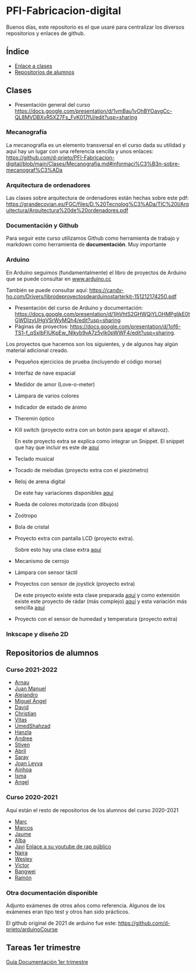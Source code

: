 # PFI-Fabricacion-digital

Buenos días, este repositorio es el que usaré para centralizar los diversos repositorios y enlaces de github. 

## Índice

* [Enlace a clases](#clases)
* [Repositorios de alumnos](#repositorios-de-alumnos)

## Clases

* Presentación general del curso https://docs.google.com/presentation/d/1vmBau1vOhBYOavgCc-QL8MVDBXvR5XZ7Fs_FvK017fU/edit?usp=sharing

### Mecanografía

La mecanografía es un elemento transversal en el curso dada su utilidad y aquí hay un lugar con una referencia sencilla y unos enlaces: https://github.com/d-prieto/PFI-Fabricacion-digital/blob/main/Clases/Mecanografia.md#informaci%C3%B3n-sobre-mecanograf%C3%ADa

### Arquitectura de ordenadores

Las clases sobre arquitectura de ordenadores están hechas sobre este pdf: https://grandecovian.es/FGC/files/D.%20Tecnolog%C3%ADa/TIC%20I/Arquitectura/Arquitectura%20de%20ordenadores.pdf

### Documentación y Github 

Para seguir este curso utilizamos Github como herramienta de trabajo y markdown como herramienta de **documentación**. Muy importante

### Arduino 

En Arduino seguimos (fundamentalmente) el libro de proyectos de Arduino que se puede consultar en www.arduino.cc

También se puede consultar aquí: 
https://candy-ho.com/Drivers/librodeproyectosdearduinostarterkit-151212174250.pdf


* Presentación del curso de Arduino y documentación: https://docs.google.com/presentation/d/1jhVhtS2GHWQiYLOHMPgljkE0tGWDIzyUHgVSrWyMQh4/edit?usp=sharing
* Páginas de proyectos: https://docs.google.com/presentation/d/1of6-TS1-f_qSxIbFIUKpEw_Nlkyb9vA7z5vIk0pWWF4/edit?usp=sharing.

Los proyectos que hacemos son los siguientes, y de algunos hay algún material adicional creado. 

* Pequeños ejercicios de prueba (incluyendo el código morse)
* Interfaz de nave espacial
* Medidor de amor (Love-o-meter)
* Lámpara de varios colores
* Indicador de estado de ánimo
* Theremin óptico
* Kill switch (proyecto extra con un botón para apagar el altavoz). 

  En este proyecto extra se explica como integrar un Snippet. El snippet que hay que incluir es este de [aquí](https://github.com/d-prieto/PFI-Fabricacion-digital/blob/main/Clases/arduino/Snippet%20kill%20switch.cpp)
* Teclado musical
* Tocado de melodías (proyecto extra con el piezómetro)
* Reloj de arena digital
      
   De este hay variaciones disponibles [aquí](https://github.com/d-prieto/PFI-Fabricacion-digital/blob/main/Clases/arduino/Variaci%C3%B3n%20Reloj%20Digital.md#variantes-de-contador)
* Rueda de colores motorizada (con dibujos)
* Zoótropo
* Bola de cristal
* Proyecto extra con pantalla LCD (proyecto extra).

  Sobre esto hay una clase extra [aquí](https://github.com/d-prieto/PFI-Fabricacion-digital/blob/main/Clases/arduino/Clase%20extra%20lcd.md#variaciones-y-enlaces-con-la-pantalla-lcd)
  
* Mecanismo de cerrojo
* Lámpara con sensor táctil
* Proyectos con sensor de joystick (proyecto extra)
      
  De este proyecto existe esta clase preparada [aquí](https://github.com/d-prieto/PFI-Fabricacion-digital/blob/main/Clases/arduino/Clase%20joystick.md) y como extensión existe este proyecto de rádar (más complejo) [aquí](https://github.com/d-prieto/PFI-Fabricacion-digital/blob/main/Clases/arduino/Clase%20joystick.md#m%C3%B3dulo-de-joystick-con-bot%C3%B3n-ky-023-joystick) y esta variación más sencilla [aquí](https://github.com/d-prieto/PFI-Fabricacion-digital/blob/main/Clases/arduino/Clase%20Joystick%202.md#variaciones-de-joystick)
* Proyecto con el sensor de humedad y temperatura (proyecto extra)


### Inkscape y diseño 2D


## Repositorios de alumnos 

### Curso 2021-2022

* [Arnau](https://github.com/aRnAu1012/)
* [Juan Manuel](https://github.com/Baultek)
* [Alejandro](https://github.com/Baelyn1/1-Trimestre)
* [Miguel Ángel](https://github.com/miguelamgel1107)
* [David](https://github.com/DavidMenCam)
* [Christian](https://github.com/Tabrih/)
* [Vitas](https://github.com/VitasB)
* [UmedShahzad](https://github.com/umershahzad12)
* [Hanzla](https://github.com/Hanzla55)
* [Andree](https://github.com/Samael696/)
* [Stiven](https://github.com/St1v3n3223/)
* [Abril](https://github.com/jjksimp/)
* [Saray](https://github.com/Mikeey666/)
* [Joan Leyva](https://github.com/Draken666)
* [Ainhoa](https://github.com/Ainhoa0512)
* [Isma](https://github.com/ismamera/)
* [Angel](https://github.com/ANGEY33)


### Curso 2020-2021

Aquí están el resto de repositorios de los alumnos del curso 2020-2021

* [Marc](https://github.com/marc125678/Arduino)
* [Marcos](https://github.com/marcoshens/arduinoo)
* [Jaume](https://github.com/Jsamapro/arduino)
* [Alba](https://github.com/Albitah24/arduino/)
* [Javi](https://github.com/reverte04/arduino) [Enlace a su youtube de rap público](https://www.youtube.com/channel/UCu0FMoy093Dnx6avLm4D-Aw)
* [Naira](https://github.com/chechiliaa/arduino)
* [Wesley](https://github.com/Wesley3455/Arduino-/)
* [Victor](https://github.com/XXDARKNIGHTXX/arduino)
* [Bangwei](https://github.com/chenbangwei/Arduino)
* [Ramón](https://github.com/ItsMonxxu/Arduino)

### Otra documentación disponible

Adjunto exámenes de otros años como referencia. Algunos de los exámenes eran tipo test y otros han sido prácticos. 

El github original de 2021 de arduino fue este: https://github.com/d-prieto/arduinoCourse

## Tareas 1er trimestre

[Guía Documentación 1er trimestre](https://github.com/d-prieto/PFI-Fabricacion-digital/blob/main/Documentacion%20primera%20evaluaci%C3%B3n.md#documentaci%C3%B3n-1er-trimestre-2021-2022)

